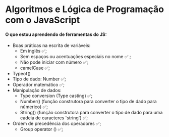 # Algoritmos e Lógica de Programação com o JavaScript

#### O que estou aprendendo de ferramentas do JS:

- Boas práticas na escrita de variáveis:
  - Em inglês ✅;
  - Sem espaços ou acentuações especiais no nome ✅ ;
  - Não pode iniciar com número ✅;
  - camelCase ✅;
- Typeof()
- Tipo de dado: Number ✅;
- Operador matemático ✅;
- Manipulação de dados:
  - Type conversion (Type casting) ✅;
  - Number() (função construtora para converter o tipo de dado para númerico) ✅;
  - String() (função construtora para converter o tipo de dado para uma cadeia de caracteres 'string') ✅;
- Ordem de precedência dos operadores ✅;
  - Group operator () ✅;
